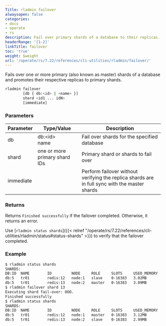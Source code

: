 ```yaml
---
Title: rladmin failover
alwaysopen: false
categories:
- docs
- operate
- rs
description: Fail over primary shards of a database to their replicas.
headerRange: '[1-2]'
linkTitle: failover
toc: 'true'
weight: $weight
url: '/operate/rs/7.22/references/cli-utilities/rladmin/failover/'
---
```


Fails over one or more primary (also known as master) shards of a database and promotes their respective replicas to primary shards.

``` sh
rladmin failover
        [db { db:<id> | <name> }]
        shard <id1 ... idN>
        [immediate]
```

### Parameters

| Parameter | Type/Value                     | Description                                                                                   |
|-----------|--------------------------------|-----------------------------------------------------------------------------------------------|
| db        | db:\<id\><br /> name           | Fail over shards for the specified database                                                   |
| shard     | one or more primary shard IDs  | Primary shard or shards to fail over                                                          |
| immediate |                                | Perform failover without verifying the replica shards are in full sync with the master shards |

### Returns

Returns `Finished successfully` if the failover completed. Otherwise, it returns an error.

Use [`rladmin status shards`]({{< relref "/operate/rs/7.22/references/cli-utilities/rladmin/status#status-shards" >}}) to verify that the failover completed.

### Example

``` sh
$ rladmin status shards
SHARDS:
DB:ID  NAME        ID         NODE     ROLE     SLOTS     USED_MEMORY    STATUS
db:5   tr01        redis:12   node:1   slave    0-16383   3.02MB         OK     
db:5   tr01        redis:13   node:2   master   0-16383   3.09MB         OK     
$ rladmin failover shard 13
Executing shard fail-over: OOO.
Finished successfully
$ rladmin status shards
SHARDS:
DB:ID  NAME        ID         NODE     ROLE     SLOTS     USED_MEMORY    STATUS
db:5   tr01        redis:12   node:1   master   0-16383   3.12MB         OK     
db:5   tr01        redis:13   node:2   slave    0-16383   2.99MB         OK
```
